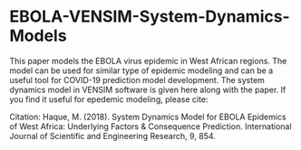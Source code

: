 # EBOLA-VENSIM-System-Dynamics-Models

This paper models the EBOLA virus epidemic in West African regions. The model can be used for similar type of epidemic modeling and can be a useful tool for COVID-19 prediction model development. The system dynamics model in VENSIM software is given here along with the paper. If you find it useful for epedemic modeling, please cite: 

Citation: Haque, M. (2018). System Dynamics Model for EBOLA Epidemics of West Africa: Underlying Factors & Consequence Prediction. International Journal of Scientific and Engineering Research, 9, 854.
